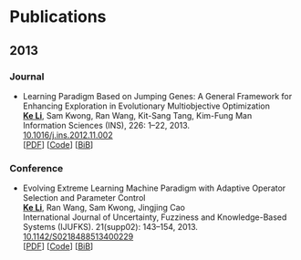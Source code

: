 # Publications

<link rel="stylesheet" href="/academicons/academicons-1.9.0/css/academicons.min.css"/>

## 2013

### Journal

- Learning Paradigm Based on Jumping Genes: A General Framework for Enhancing Exploration in Evolutionary Multiobjective Optimization<br>
**<ins>Ke Li</ins>**, Sam Kwong, Ran Wang, Kit-Sang Tang, Kim-Fung Man<br>
Information Sciences (INS), 226: 1–22, 2013.<br>
<i class="ai ai-ieee ai-lg"></i> <i class="ai ai-doi ai-lg"></i> [10.1016/j.ins.2012.11.002](https://www.sciencedirect.com/science/article/pii/S0020025512007463?via%3Dihub)<br>
[[PDF](/publications/LiKWTM13.pdf)] [[Code](/codes/JGBL.zip)] [[BiB](/bib/LiKWTM13.bib)]

### Conference

- Evolving Extreme Learning Machine Paradigm with Adaptive Operator Selection and Parameter Control<br>
**<ins>Ke Li</ins>**, Ran Wang, Sam Kwong, Jingjing Cao<br>
International Journal of Uncertainty, Fuzziness and Knowledge-Based Systems (IJUFKS). 21(supp02): 143–154, 2013.<br>
<i class="ai ai-doi ai-lg"></i> [10.1142/S0218488513400229](https://www.worldscientific.com/doi/abs/10.1142/S0218488513400229)<br>
[[PDF](/publications/LiWKC13.pdf)] [[Code](/codes/Evo-ELM.zip)] [[BiB](/bib/LiWKC13.bib)]
